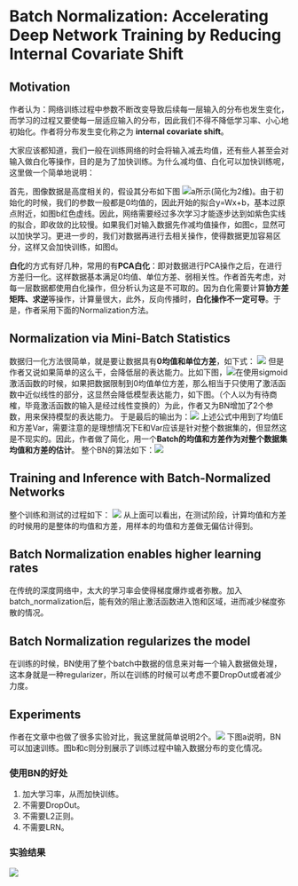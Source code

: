 # Batch Normalization: Accelerating Deep Network Training by Reducing Internal Covariate Shift

## Motivation
作者认为：网络训练过程中参数不断改变导致后续每一层输入的分布也发生变化，而学习的过程又要使每一层适应输入的分布，因此我们不得不降低学习率、小心地初始化。作者将分布发生变化称之为 **internal covariate shift**。

大家应该都知道，我们一般在训练网络的时会将输入减去均值，还有些人甚至会对输入做白化等操作，目的是为了加快训练。为什么减均值、白化可以加快训练呢，这里做一个简单地说明：

首先，图像数据是高度相关的，假设其分布如下图 ![](../img/batch_normalization/data_distribution.png)a所示(简化为2维)。由于初始化的时候，我们的参数一般都是0均值的，因此开始的拟合y=Wx+b，基本过原点附近，如图b红色虚线。因此，网络需要经过多次学习才能逐步达到如紫色实线的拟合，即收敛的比较慢。如果我们对输入数据先作减均值操作，如图c，显然可以加快学习。更进一步的，我们对数据再进行去相关操作，使得数据更加容易区分，这样又会加快训练，如图d。 

**白化**的方式有好几种，常用的有**PCA白化**：即对数据进行PCA操作之后，在进行方差归一化。这样数据基本满足0均值、单位方差、弱相关性。作者首先考虑，对每一层数据都使用白化操作，但分析认为这是不可取的。因为白化需要计算**协方差矩阵、求逆**等操作，计算量很大，此外，反向传播时，**白化操作不一定可导**。于是，作者采用下面的Normalization方法。

## Normalization via Mini-Batch Statistics
数据归一化方法很简单，就是要让数据具有**0均值和单位方差**，如下式：
![](../img/batch_normalization/equation_1.png)
但是作者又说如果简单的这么干，会降低层的表达能力。比如下图，![](../img/batch_normalization/sigmoid.png)在使用sigmoid激活函数的时候，如果把数据限制到0均值单位方差，那么相当于只使用了激活函数中近似线性的部分，这显然会降低模型表达能力，如下图。（个人以为有待商榷，毕竟激活函数的输入是经过线性变换的）为此，作者又为BN增加了2个参数，用来保持模型的表达能力。 
于是最后的输出为：![](../img/batch_normalization/equation_2.png)
上述公式中用到了均值E和方差Var，需要注意的是理想情况下E和Var应该是针对整个数据集的，但显然这是不现实的。因此，作者做了简化，用一个**Batch的均值和方差作为对整个数据集均值和方差的估计**。 
整个BN的算法如下：![](../img/batch_normalization/algorithm.png)

## Training and Inference with Batch-Normalized Networks
整个训练和测试的过程如下：
![](../img/batch_normalization/algorithm_2.png)
从上面可以看出，在测试阶段，计算均值和方差的时候用的是整体的均值和方差，用样本的均值和方差做无偏估计得到。


## Batch Normalization enables higher learning rates
在传统的深度网络中，太大的学习率会使得梯度爆炸或者弥散。加入batch_normalization后，能有效的阻止激活函数进入饱和区域，进而减少梯度弥散的情况。

## Batch Normalization regularizes the model
在训练的时候，BN使用了整个batch中数据的信息来对每一个输入数据做处理，这本身就是一种regularizer，所以在训练的时候可以考虑不要DropOut或者减少力度。

## Experiments
作者在文章中也做了很多实验对比，我这里就简单说明2个。![](../img/batch_normalization/figure_1.png) 
下图a说明，BN可以加速训练。图b和c则分别展示了训练过程中输入数据分布的变化情况。 

### 使用BN的好处
1. 加大学习率，从而加快训练。
2. 不需要DropOut。
3. 不需要L2正则。
4. 不需要LRN。

### 实验结果
![](../img/batch_normalization/experiment.png) 



